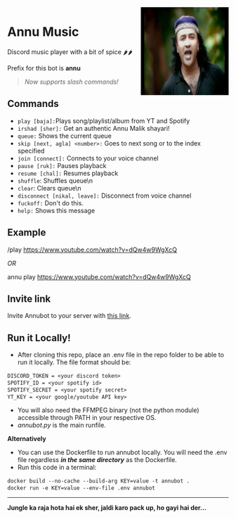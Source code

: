 <img align="right" src="images/annumalik.jpg" height="200" width="200">

# Annu Music

Discord music player with a bit of spice :hot_pepper::hot_pepper:

Prefix for this bot is **annu**

> *Now supports slash commands!*

## Commands
- `play [baja]:`Plays song/playlist/album from YT and Spotify
- `irshad [sher]:` Get an authentic Annu Malik shayari!
- `queue:` Shows the current queue
- `skip [next, agla] <number>:` Goes to next song or to the index specified
- `join [connect]:` Connects to your voice channel
- `pause [ruk]:` Pauses playback
- `resume [chal]:` Resumes playback
- `shuffle`: Shuffles queue\n
- `clear`: Clears queue\n
- `disconnect [nikal, leave]:` Disconnect from voice channel
- `fuckoff:` Don't do this.
- `help:` Shows this message

## Example
/play https://www.youtube.com/watch?v=dQw4w9WgXcQ

*OR*

annu play https://www.youtube.com/watch?v=dQw4w9WgXcQ

## Invite link
Invite Annubot to your server with [this link](https://discord.com/api/oauth2/authorize?client_id=826187328774733844&permissions=281894054160&scope=bot).

## Run it Locally!
- After cloning this repo, place an .env file in the repo folder to be able to run it locally. The file format should be:
```
DISCORD_TOKEN = <your discord token>
SPOTIFY_ID = <your spotify id>
SPOTIFY_SECRET = <your spotify secret>
YT_KEY = <your google/youtube API key>
```
- You will also need the FFMPEG binary (not the python module) accessible through PATH in your respective OS.
- *annubot.py* is the main runfile.

**Alternatively**
- You can use the Dockerfile to run annubot locally. You will need the .env file regardless ***in the same directory*** as the Dockerfile.
- Run this code in a terminal:
```
docker build --no-cache --build-arg KEY=value -t annubot .
docker run -e KEY=value --env-file .env annubot
```

---
**Jungle ka raja hota hai ek sher, jaldi karo pack up, ho gayi hai der…**
